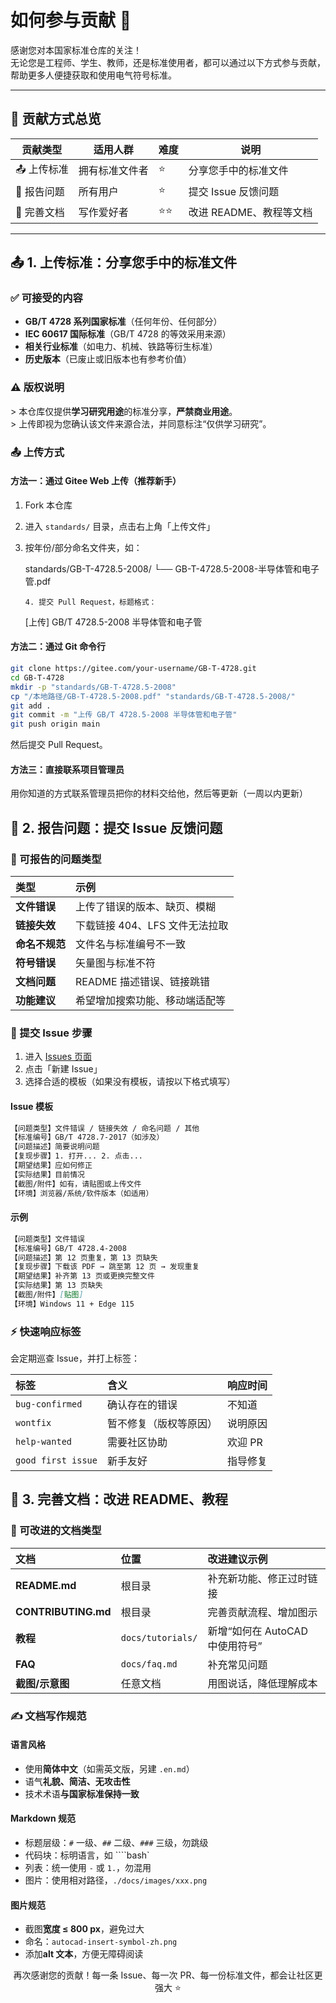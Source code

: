 # 如何参与贡献 🤝

感谢您对本国家标准仓库的关注！  
无论您是工程师、学生、教师，还是标准使用者，都可以通过以下方式参与贡献，帮助更多人便捷获取和使用电气符号标准。

---

## 📌 贡献方式总览

| 贡献类型   | 适用人群       | 难度 | 说明                    |
| ---------- | -------------- | ---- | ----------------------- |
| 📤 上传标准 | 拥有标准文件者 | ⭐    | 分享您手中的标准文件    |
| 🐛 报告问题 | 所有用户       | ⭐    | 提交 Issue 反馈问题     |
| 📝 完善文档 | 写作爱好者     | ⭐⭐   | 改进 README、教程等文档 |

---

## 📤 1. 上传标准：分享您手中的标准文件

### ✅ 可接受的内容
- **GB/T 4728 系列国家标准**（任何年份、任何部分）
- **IEC 60617 国际标准**（GB/T 4728 的等效采用来源）
- **相关行业标准**（如电力、机械、铁路等衍生标准）
- **历史版本**（已废止或旧版本也有参考价值）

### ⚠️ 版权说明
&gt; 本仓库仅提供**学习研究用途**的标准分享，**严禁商业用途**。  
&gt; 上传即视为您确认该文件来源合法，并同意标注“仅供学习研究”。

### 📤 上传方式
#### 方法一：通过 Gitee Web 上传（推荐新手）
1. Fork 本仓库

2. 进入 `standards/` 目录，点击右上角「上传文件」

3. 按年份/部分命名文件夹，如：

   standards/GB-T-4728.5-2008/ └── GB-T-4728.5-2008-半导体管和电子管.pdf

   ```
   4. 提交 Pull Request，标题格式：
   ```

   [上传] GB/T 4728.5-2008 半导体管和电子管

#### 方法二：通过 Git 命令行
```bash
git clone https://gitee.com/your-username/GB-T-4728.git
cd GB-T-4728
mkdir -p "standards/GB-T-4728.5-2008"
cp "/本地路径/GB-T-4728.5-2008.pdf" "standards/GB-T-4728.5-2008/"
git add .
git commit -m "上传 GB/T 4728.5-2008 半导体管和电子管"
git push origin main
```

然后提交 Pull Request。

#### 方法三：直接联系项目管理员

用你知道的方式联系管理员把你的材料交给他，然后等更新（一周以内更新）


## 🐛 2. 报告问题：提交 Issue 反馈问题

### 🎯 可报告的问题类型

| 类型           | 示例                           |
| :------------- | :----------------------------- |
| **文件错误**   | 上传了错误的版本、缺页、模糊   |
| **链接失效**   | 下载链接 404、LFS 文件无法拉取 |
| **命名不规范** | 文件名与标准编号不一致         |
| **符号错误**   | 矢量图与标准不符               |
| **文档问题**   | README 描述错误、链接跳错      |
| **功能建议**   | 希望增加搜索功能、移动端适配等 |

### 📝 提交 Issue 步骤

1. 进入 [Issues 页面](https://gitee.com/your-username/GB-T-4728/issues)
2. 点击「新建 Issue」
3. 选择合适的模板（如果没有模板，请按以下格式填写）

#### Issue 模板

```markdown
【问题类型】文件错误 / 链接失效 / 命名问题 / 其他  
【标准编号】GB/T 4728.7-2017（如涉及）  
【问题描述】简要说明问题  
【复现步骤】1. 打开... 2. 点击...  
【期望结果】应如何修正  
【实际结果】目前情况  
【截图/附件】如有，请贴图或上传文件  
【环境】浏览器/系统/软件版本（如适用）
```

#### 示例

```markdown
【问题类型】文件错误  
【标准编号】GB/T 4728.4-2008  
【问题描述】第 12 页重复，第 13 页缺失  
【复现步骤】下载该 PDF → 跳至第 12 页 → 发现重复  
【期望结果】补齐第 13 页或更换完整文件  
【实际结果】第 13 页缺失  
【截图/附件】[贴图]  
【环境】Windows 11 + Edge 115
```

### ⚡ 快速响应标签

会定期巡查 Issue，并打上标签：

| 标签               | 含义                   | 响应时间 |
| :----------------- | :--------------------- | :------- |
| `bug-confirmed`    | 确认存在的错误         | 不知道   |
| `wontfix`          | 暂不修复（版权等原因） | 说明原因 |
| `help-wanted`      | 需要社区协助           | 欢迎 PR  |
| `good first issue` | 新手友好               | 指导修复 |

## 📝 3. 完善文档：改进 README、教程

### 🎯 可改进的文档类型

| 文档                | 位置              | 改进建议示例                    |
| :------------------ | :---------------- | :------------------------------ |
| **README.md**       | 根目录            | 补充新功能、修正过时链接        |
| **CONTRIBUTING.md** | 根目录            | 完善贡献流程、增加图示          |
| **教程**            | `docs/tutorials/` | 新增“如何在 AutoCAD 中使用符号” |
| **FAQ**             | `docs/faq.md`     | 补充常见问题                    |
| **截图/示意图**     | 任意文档          | 用图说话，降低理解成本          |

### ✍️ 文档写作规范

#### 语言风格

- 使用**简体中文**（如需英文版，另建 `.en.md`）
- 语气**礼貌、简洁、无攻击性**
- 技术术语**与国家标准保持一致**

#### Markdown 规范

- 标题层级：`#` 一级、`##` 二级、`###` 三级，勿跳级
- 代码块：标明语言，如 ````bash`
- 列表：统一使用 `-` 或 `1.`，勿混用
- 图片：使用相对路径，`./docs/images/xxx.png`

#### 图片规范

- 截图**宽度 ≤ 800 px**，避免过大
- 命名：`autocad-insert-symbol-zh.png`
- 添加**alt 文本**，方便无障碍阅读

<div align="center">
再次感谢您的贡献！每一条 Issue、每一次 PR、每一份标准文件，都会让社区更强大 ⭐
</div>
